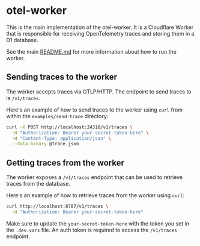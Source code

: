 # otel-worker

This is the main implementation of the otel-worker. It is a Cloudflare Worker
that is responsible for receiving OpenTelemetry traces and storing them in a
D1 database.

See the main [README.md](../README.md) for more information about how to run the
worker.

## Sending traces to the worker

The worker accepts traces via OTLP/HTTP. The endpoint to send traces to is
`/v1/traces`.

Here's an example of how to send traces to the worker using `curl` from within
the `examples/send-trace` directory:

```sh
curl -X POST http://localhost:24318/v1/traces \
  -H "Authorization: Bearer your-secret-token-here" \
  -H "Content-Type: application/json" \
  --data-binary @trace.json
```

## Getting traces from the worker

The worker exposes a `/v1/traces` endpoint that can be used to retrieve traces from
the database.

Here's an example of how to retrieve traces from the worker using `curl`:

```sh
curl http://localhost:8787/v1/traces \
  -H "Authorization: Bearer your-secret-token-here"
```

Make sure to update the `your-secret-token-here` with the token you set in the
`.dev.vars` file. An auth token is required to access the `/v1/traces` endpoint.

